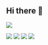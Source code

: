 ## Hi there 👋

<!--
**nadira2003/nadira2003** is a ✨ _special_ ✨ repository because its `README.md` (this file) appears on your GitHub profile.

Here are some ideas to get you started:

- 🔭 I’m currently working on ...
- 🌱 I’m currently learning ...
- 👯 I’m looking to collaborate on ...
- 🤔 I’m looking for help with ...
- 💬 Ask me about ...
- 📫 How to reach me: ...
- 😄 Pronouns: ...
- ⚡ Fun fact: ...
-->
![](http://github-profile-summary-cards.vercel.app/api/cards/profile-details?username=nadira2003&theme=default)

![](http://github-profile-summary-cards.vercel.app/api/cards/repos-per-language?username=nadira2003&theme=default)
![](http://github-profile-summary-cards.vercel.app/api/cards/most-commit-language?username=nadira2003&theme=default)
![](http://github-profile-summary-cards.vercel.app/api/cards/stats?username=nadira2003&theme=default)
![](http://github-profile-summary-cards.vercel.app/api/cards/productive-time?username=nadira2003&theme=default&utcOffset=8)
